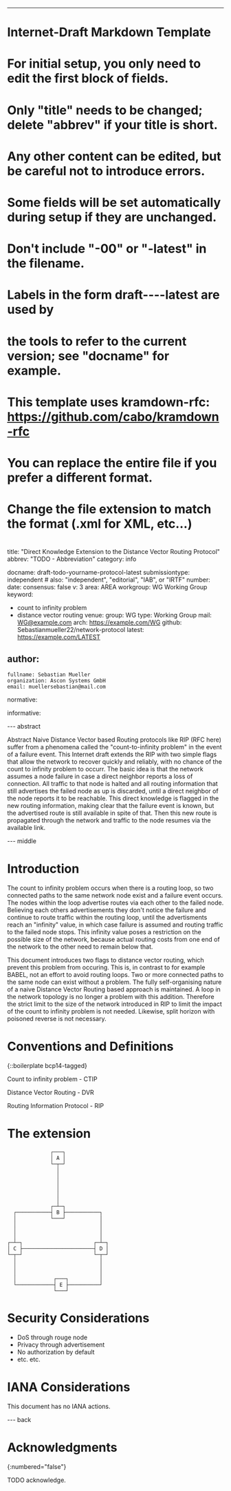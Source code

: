 ---
###
# Internet-Draft Markdown Template
#
#
# For initial setup, you only need to edit the first block of fields.
# Only "title" needs to be changed; delete "abbrev" if your title is short.
# Any other content can be edited, but be careful not to introduce errors.
# Some fields will be set automatically during setup if they are unchanged.
#
# Don't include "-00" or "-latest" in the filename.
# Labels in the form draft-<yourname>-<workgroup>-<name>-latest are used by
# the tools to refer to the current version; see "docname" for example.
#
# This template uses kramdown-rfc: https://github.com/cabo/kramdown-rfc
# You can replace the entire file if you prefer a different format.
# Change the file extension to match the format (.xml for XML, etc...)
#
###
title: "Direct Knowledge Extension to the Distance Vector Routing Protocol"
abbrev: "TODO - Abbreviation"
category: info

docname: draft-todo-yourname-protocol-latest
submissiontype: independent  # also: "independent", "editorial", "IAB", or "IRTF"
number:
date:
consensus: false
v: 3
area: AREA
workgroup: WG Working Group
keyword:
 - count to infinity problem
 - distance vector routing
venue:
  group: WG
  type: Working Group
  mail: WG@example.com
  arch: https://example.com/WG
  github: Sebastianmueller22/network-protocol
  latest: https://example.com/LATEST

author:
 -
    fullname: Sebastian Mueller
    organization: Ascon Systems GmbH
    email: muellersebastian@mail.com

normative:

informative:


--- abstract

Abstract
Naive Distance Vector based Routing protocols like RIP (RFC here) suffer from a phenomena called the "count-to-infinity problem"  in the event of a failure event. This Internet draft extends the RIP with two simple flags that allow the network to recover quickly and reliably, with no chance of the count to infinity problem to occurr. The basic idea is that the network assumes a node failure in case a direct neighbor reports a loss of connection. All traffic to that node is halted and all routing information that still advertises the failed node as up is discarded, until a direct neighbor of the node reports it to be reachable. This direct knowledge is flagged in the new routing information, making clear that the failure event is known, but the advertised route is still available in spite of that. Then this new route is propagated through the network and traffic to the node resumes via the available link. 


--- middle

# Introduction

The count to infinity problem occurs when there is a routing loop, so two connected paths to the same network node exist and a failure event occurs. The nodes within the loop advertise routes via each other to the failed node. Believing each others advertisements they don't notice the failure and continue to route traffic within the routing loop, until the advertisments reach an "infinity" value, in which case failure is assumed and routing traffic to the failed node stops. 
This infinity value poses a restriction on the possible size of the network, because actual routing costs from one end of the network to the other need to remain below that.

This document introduces two flags to distance vector routing, which prevent this problem from occuring. This is, in contrast to for example BABEL, not an effort to avoid routing loops. Two or more connected paths to the same node can exist without a problem. The fully self-organising nature of a naive Distance Vector Routing based approach is maintained. A loop in the network topology is no longer a problem with this addition. Therefore the strict limit to the size of the network introduced in RIP to limit the impact of the count to infinity problem is not needed. Likewise, split horizon with poisoned reverse is not necessary. 


# Conventions and Definitions

{::boilerplate bcp14-tagged}

Count to infinity problem - CTIP

Distance Vector Routing - DVR

Routing Information Protocol - RIP

# The extension

~~~
              ┌───┐              
              │ A │              
              └─┬─┘              
                │                
                │                
                │                
                │                
                │                
                │                
              ┌─┴─┐              
  ┌───────────┤ B ├───────────┐  
  │           └───┘           │  
  │                           │  
  │                           │  
  │                           │  
┌─┴─┐                       ┌─┴─┐
│ C ├───────────────────────┤ D │
└─┬─┘                       └─┬─┘
  │                           │  
  │                           │  
  │                           │  
  │            ┌───┐          │  
  └────────────┤ E ├──────────┘  
               └───┘             
~~~


# Security Considerations

- DoS through rouge node
- Privacy through advertisement
- No authorization by default
- etc. etc. 


# IANA Considerations

This document has no IANA actions.


--- back

# Acknowledgments
{:numbered="false"}

TODO acknowledge.
